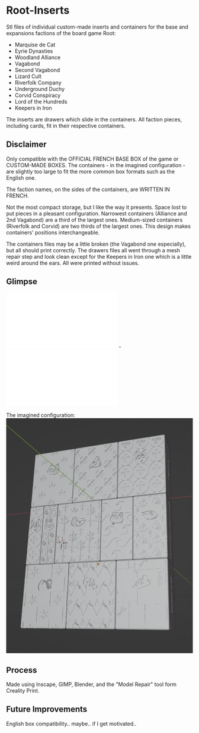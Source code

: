 # Root-Inserts

Stl files of individual custom-made inserts and containers for the base and expansions factions of the board game Root:
- Marquise de Cat
- Eyrie Dynasties
- Woodland Alliance
- Vagabond
- Second Vagabond
- Lizard Cult
- Riverfolk Company
- Underground Duchy
- Corvid Conspiracy
- Lord of the Hundreds
- Keepers in Iron

The inserts are drawers which slide in the containers. All faction pieces, including cards, fit in their respective containers.

## Disclaimer

Only compatible with the OFFICIAL FRENCH BASE BOX of the game or CUSTOM-MADE BOXES. The containers - in the imagined configuration - are slightly too large to fit the more common box formats such as the English one.

The faction names, on the sides of the containers, are WRITTEN IN FRENCH.

Not the most compact storage, but I like the way it presents. Space lost to put pieces in a pleasant configuration. Narrowest containers (Alliance and 2nd Vagabond) are a third of the largest ones. Medium-sized containers (Riverfolk and Corvid) are two thirds of the largest ones. This design makes containers' positions interchangeable.

The containers files may be a little broken (the Vagabond one especially), but all should print correctly.
The drawers files all went through a mesh repair step and look clean except for the Keepers in Iron one which is a little weird around the ears. All were printed without issues.

 ## Glimpse
 
![Example of container](Stl/Containers/container-Marquise_de_Cat.stl) - ![Example of drawer](Stl/Drawers/drawer-Marquise_de_Cat.stl)

The imagined configuration:
![Bent right block](Presentation/All_containers_packed_as_intended.png)


## Process

Made using Inscape, GIMP, Blender, and the "Model Repair" tool form Creality Print.

## Future Improvements

English box compatibility.. maybe.. if I get motivated..
